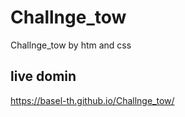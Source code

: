# Challnge_tow
Challnge_tow by htm and css 

## live domin
https://basel-th.github.io/Challnge_tow/
